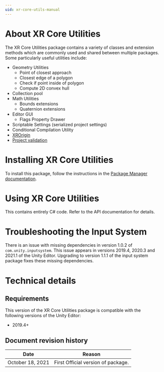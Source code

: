 ```yaml
---
uid: xr-core-utils-manual
---
```

# About XR Core Utilities

The XR Core Utilities package contains a variety of classes and extension methods which are commonly used and shared between multiple packages. Some particularly useful utilities include:

- Geometry Utilities
  - Point of closest approach
  - Closest edge of a polygon
  - Check if point inside of polygon
  - Compute 2D convex hull
- Collection pool
- Math Utilities
  - Bounds extensions
  - Quaternion extensions
- Editor GUI
  - Flags Property Drawer
- Scriptable Settings (serialized project settings)
- Conditional Compilation Utility
- [XROrigin](xref:xr-core-utils-xr-origin)
- [Project validation](xref:xr-core-utils-project-validation)

# Installing XR Core Utilities

To install this package, follow the instructions in the [Package Manager documentation](https://docs.unity3d.com/Packages/com.unity.package-manager-ui@latest/index.html).

# Using XR Core Utilities

This contains entirely C# code. Refer to the API documentation for details.

# Troubleshooting the Input System
There is an issue with missing dependencies in version 1.0.2 of `com.unity.inputsystem`. This issue appears in versions 2019.4, 2020.3 and 2021.1 of the Unity Editor. Upgrading to version 1.1.1 of the input system package fixes these missing dependencies.

# Technical details

## Requirements
This version of the XR Core Utilities package is compatible with the following versions of the Unity Editor:
 - 2019.4+

## Document revision history
|Date|Reason|
|---|---|
|October 18, 2021|First Official version of package.|
